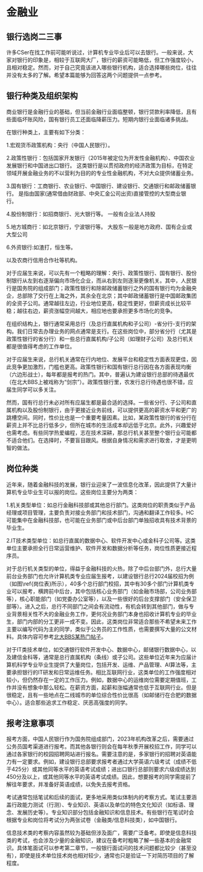 # 金融业

## 银行选岗二三事

许多CSer在找工作前可能听说过，计算机专业毕业后可以去银行。一般来说，大家对银行的印象是，相较于互联网大厂，银行的薪资可能略低，但工作强度较小，且相对稳定。然而，对于自己究竟该进入哪些银行机构，适合选择哪些岗位，往往并没有太多的了解。希望本篇能够为回答这两个问题提供一点参考。

## 银行种类及组织架构

商业银行是金融行业的基础，但当前金融行业面临整顿，银行贷款利率降低，且有些面临坏账风险，国有银行员工还面临降薪压力。短期内银行业面临诸多挑战。

在银行种类上，主要有如下分类：

1.宏观货币政策机构：央行（中国人民银行）。

2.政策性银行：包括国家开发银行（2015年被定位为开发性金融机构）、中国农业发展银行和中国进出口银行。
这类银行是以贯彻政府的经济政策为目标，在特定领域开展金融业务的不以营利为目的的专业性金融机构，不对大众提供储蓄业务。

3.国有银行：工商银行、农业银行、中国银行、建设银行、交通银行和邮政储蓄银行。
是指由国家(通常借由财政部、中央汇金公司出资)直接管控的大型商业银行。

4.股份制银行：如招商银行、光大银行等。
一般有企业法人持股

5.地方城商行：如北京银行，宁波银行等。
大股东一般是地方政府、国有企业或大型公司

6.外资银行:如渣打，恒生等。

以及农商行信用合作社等机构。

对于应届生来说，可以先有一个粗略的理解：央行、政策性银行、国有银行、股份制银行从左到右逐渐偏向市场化企业，而从右到左则逐渐更像机关。其中，人民银行是国务院的组成部门；政策性银行和除邮政储蓄银行之外的国有银行均为金融央企，总部除了交行在上海之外，其余全在北京；其中邮政储蓄银行是中国邮政集团的全资子公司。通常越往左边，行业地位更高，稳定性更好，但薪资成长比较平稳；越往右边，薪资涨幅空间越大，相应地也要承担更多市场化的竞争。

在组织结构上，银行通常采用总行（及总行直属机构和子公司）-省分行-支行的架构。我们日常去办理业务的网点通常是支行。在这些岗位中，部分省分行（尤其是政策性银行的省分行）和一些总行直属机构/子公司（如理财子公司）及总行机关都是很值得考虑的工作单位。

对于应届生来说，总行机关通常在行内地位、发展平台和稳定性方面表现更佳，因此竞争更加激烈，门槛也更高。政策性银行和国有银行总行因在各方面表现均衡（六边形战士），每年都是报考的热门。其中，普遍认为建设银行总部的待遇最优（在北大BBS上被戏称为“剑宗”）。政策性银行里，农发行总行待遇也很不错，应届生同学可以多关注。

然而，国有行总行未必对所有应届生都是最合适的选择。一些省分行、子公司和直属机构以及股份制银行，由于更接近业务前线，可以提供更高的薪资水平和更广的跳槽空间。同时，性价比也是一个重要考量因素。比如，某政策性银行的省分行在薪资上并不比总行低多少，但所在城市的生活成本却远低于北京。此外，兴趣爱好也需考虑。有些同学热爱编程，志在技术深耕，那总行机关甚至整个银行业可能都不适合他们。在选择时，不要盲目跟风。根据自身情况和需求进行取舍，才是更明智的做法。

## 岗位种类

近年来，随着金融科技的发展，银行业迎来了一波信息化改革，因此提供了大量计算机专业毕业生可以报的岗位。这些岗位主要分为两类：

1.机关类型单位：如总行金融科技部或其他总行部门。这类岗位的职责类似于产品经理或项目管理，主要负责对接业务部门和技术部门，沟通和翻译工作较多。HC可能集中在金融科技部，也可能在业务部门或中后台部门单独招收具有技术背景的毕业生。

2.IT技术类型单位：如总行直属的数据中心、软件开发中心或金科子公司等。这类单位主要承担全行日常运营维护、软件开发和数据分析等任务，岗位性质更接近程序员。

对于总行机关类型的单位，得益于金融科技的火热，除了中后台部门外，总行大量前台业务部门也允许计算机类专业应届生报考，以建设银行总行2024届校招为例（如图\ref{岗位表}所示），40多个总行部门校招，其中有30多个部门计算机类专业可以报考，横跨前中后台，其中包括核心业务部门（如金融市场部，公司业务部等），核心职能部门（如党委办公室等），以及一些很好的后台支撑部门（安全保卫部等）。进入之后，总行不同部门之间会有流动性，有机会转到其他部门，做与专业背景相关性不大的金融业务工作，更何况业务部门本身也招收计算机专业的毕业生，部门内部的分工更非一成不变。因此，这类岗位非常适合那些不希望未来工作主要以编写代码为主的同学，类似于公务员的工作性质，也需要撰写大量的公文材料。具体内容可参考[北大BBS某热门帖子](https://bbs.pku.edu.cn/v2/post-read.php?bid=99\&threadid=18321878)。

对于IT类技术单位，如交通银行软件开发中心、数据中心，邮储银行数据中心，以及建信金科等，通常是总行直属机构（条线）或子公司。这些单位近年来为应届计算机科学专业毕业生提供了大量岗位，包括开发、运维、产品管理、AI算法等，主要承担银行的IT研发和日常运维任务。相比互联网行业，这类单位的工作强度相对较小，但仍然存在一定的工作压力。例如，数据中心的运维岗位需要定期值班，工作并没有想象中那么轻松。在薪资方面，起薪和涨幅通常也低于互联网行业。但是很稳定，且有一些地点在二线城市的单位综合性价比很高（如邮储行在合肥的数据中心）。适合那些追求工作稳定、厌恶高强度的同学。

## 报考注意事项

报考方面，中国人民银行作为国务院组成部门，2023年机构改革之后，需要通过公务员国考渠道进行报考。而其他各银行则会在每年秋季开展校招工作，同学可以通过各家银行的校园招聘网站进行报名。需要注意的是，多家银行的招聘对英语能力有一定要求。例如，建设银行总部要求报考者通过大学英语六级考试（成绩不低于425分）或其他同等水平的英语考试成绩；进出口银行总部则要求六级成绩达到450分及以上，或其他同等水平的英语考试成绩。因此，想要报考的同学需提前了解往年要求，并准备好英语成绩，以免失去报考资格。

考试通常包括笔试和后续的面试，更多地采用类似体制内的考察方式。笔试主要涵盖行政能力测试（行测）、专业知识、英语以及单位的特色文化知识（如标语、理念、发展历史等）。专业知识部分包括金融知识和信息技术。有些银行在笔试时会根据专业和岗位将考试分为两张试卷（金融类/信息科技类），如中国银行。

信息技术类的考察内容虽然较为基础但涉及面广，需要广泛备考。即使是信息科技类的考试，也会涉及少量的金融知识，建议在备考时粗略了解一些基本的金融常识。具体笔面试可以参考第二章节，一般银行面试问的技术问题都比较少（甚至没有），即使是技术单位技术岗也相对较少，通常也只是验证一下对简历项目的了解程度。
